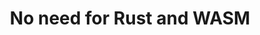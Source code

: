 ---
title: "No need for Rust and WASM"
categories: ["Development"]

link:
    url: "https://mrale.ph/blog/2018/02/03/maybe-you-dont-need-rust-to-speed-up-your-js.html"
    dead: false

tweet: "Good JavaScript can beat or get close to Rust and WASM on execution time."
---